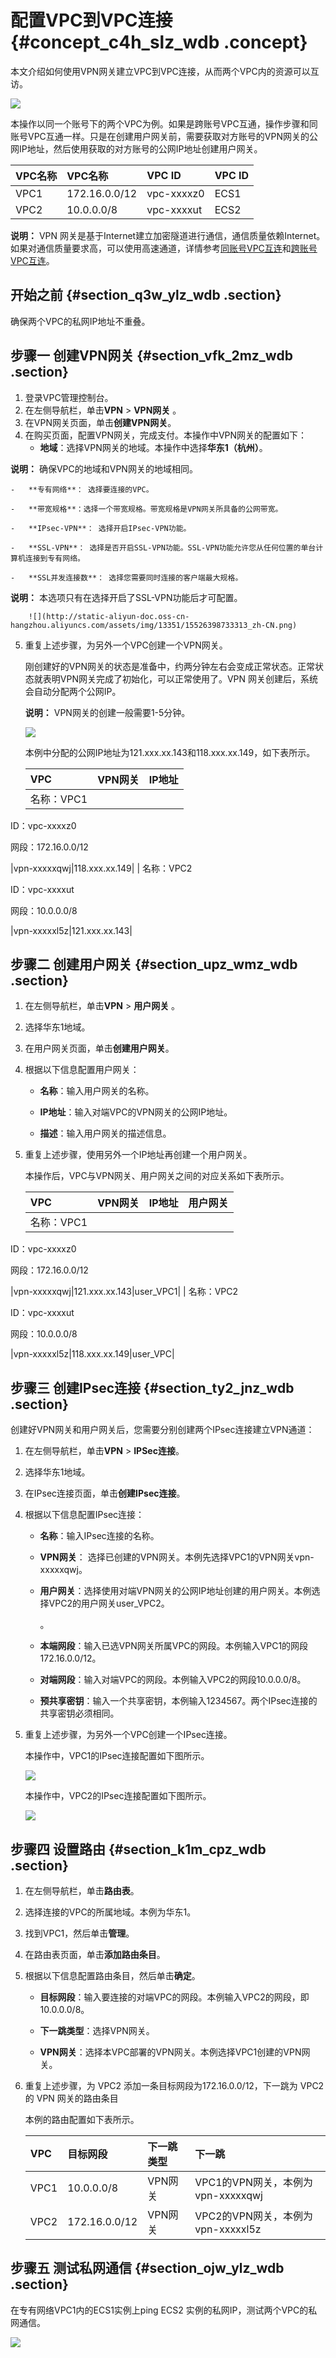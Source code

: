 # 配置VPC到VPC连接 {#concept_c4h_slz_wdb .concept}

本文介绍如何使用VPN网关建立VPC到VPC连接，从而两个VPC内的资源可以互访。

![](http://static-aliyun-doc.oss-cn-hangzhou.aliyuncs.com/assets/img/13352/15526398733319_zh-CN.png)

本操作以同一个账号下的两个VPC为例。如果是跨账号VPC互通，操作步骤和同账号VPC互通一样。只是在创建用户网关前，需要获取对方账号的VPN网关的公网IP地址，然后使用获取的对方账号的公网IP地址创建用户网关。

|VPC名称|VPC名称|VPC ID|VPC ID|
|:----|:----|:-----|:-----|
|VPC1|172.16.0.0/12|vpc-xxxxz0|ECS1|
|VPC2|10.0.0.0/8|vpc-xxxxut|ECS2|

**说明：** VPN 网关是基于Internet建立加密隧道进行通信，通信质量依赖Internet。如果对通信质量要求高，可以使用高速通道，详情参考[同账号VPC互连](../../../../../intl.zh-CN/快速入门/同账号VPC互连.md#)和[跨账号VPC互连](../../../../../intl.zh-CN/快速入门/跨账号VPC互连.md#)。

## 开始之前 {#section_q3w_ylz_wdb .section}

确保两个VPC的私网IP地址不重叠。

## 步骤一 创建VPN网关 {#section_vfk_2mz_wdb .section}

1.  登录VPC管理控制台。
2.  在左侧导航栏，单击**VPN** \> **VPN网关** 。
3.  在VPN网关页面，单击**创建VPN网关**。
4.  在购买页面，配置VPN网关，完成支付。本操作中VPN网关的配置如下：
    -   **地域**：选择VPN网关的地域。本操作中选择**华东1（杭州）**。

**说明：** 确保VPC的地域和VPN网关的地域相同。

    -   **专有网络**： 选择要连接的VPC。

    -   **带宽规格**：选择一个带宽规格。带宽规格是VPN网关所具备的公网带宽。

    -   **IPsec-VPN**： 选择开启IPsec-VPN功能。

    -   **SSL-VPN**： 选择是否开启SSL-VPN功能。SSL-VPN功能允许您从任何位置的单台计算机连接到专有网络。

    -   **SSL并发连接数**： 选择您需要同时连接的客户端最大规格。

**说明：** 本选项只有在选择开启了SSL-VPN功能后才可配置。

        ![](http://static-aliyun-doc.oss-cn-hangzhou.aliyuncs.com/assets/img/13351/15526398733313_zh-CN.png)

5.  重复上述步骤，为另外一个VPC创建一个VPN网关。

    刚创建好的VPN网关的状态是准备中，约两分钟左右会变成正常状态。正常状态就表明VPN网关完成了初始化，可以正常使用了。VPN 网关创建后，系统会自动分配两个公网IP。

    **说明：** VPN网关的创建一般需要1-5分钟。

    ![](http://static-aliyun-doc.oss-cn-hangzhou.aliyuncs.com/assets/img/13352/15526398733320_zh-CN.png)

    本例中分配的公网IP地址为121.xxx.xx.143和118.xxx.xx.149，如下表所示。

    |VPC|VPN网关|IP地址|
    |:--|:----|:---|
    | 名称：VPC1

 ID：vpc-xxxxz0

 网段：172.16.0.0/12

 |vpn-xxxxxqwj|118.xxx.xx.149|
    | 名称：VPC2

 ID：vpc-xxxxut

 网段：10.0.0.0/8

 |vpn-xxxxxl5z|121.xxx.xx.143|


## 步骤二 创建用户网关 {#section_upz_wmz_wdb .section}

1.  在左侧导航栏，单击**VPN** \> **用户网关** 。
2.  选择华东1地域。
3.  在用户网关页面，单击**创建用户网关**。
4.  根据以下信息配置用户网关：
    -   **名称**：输入用户网关的名称。

    -   **IP地址**：输入对端VPC的VPN网关的公网IP地址。

    -   **描述**：输入用户网关的描述信息。

5.  重复上述步骤，使用另外一个IP地址再创建一个用户网关。

    本操作后，VPC与VPN网关、用户网关之间的对应关系如下表所示。

    |VPC|VPN网关|IP地址|用户网关|
    |:--|:----|:---|:---|
    | 名称：VPC1

 ID：vpc-xxxxz0

 网段：172.16.0.0/12

 |vpn-xxxxxqwj|121.xxx.xx.143|user\_VPC1|
    | 名称：VPC2

 ID：vpc-xxxxut

 网段：10.0.0.0/8

 |vpn-xxxxxl5z|118.xxx.xx.149|user\_VPC|


## 步骤三 创建IPsec连接 {#section_ty2_jnz_wdb .section}

创建好VPN网关和用户网关后，您需要分别创建两个IPsec连接建立VPN通道：

1.  在左侧导航栏，单击**VPN** \> **IPSec连接**。
2.  选择华东1地域。
3.  在IPsec连接页面，单击**创建IPsec连接**。
4.  根据以下信息配置IPsec连接：
    -   **名称**：输入IPsec连接的名称。

    -   **VPN网关**： 选择已创建的VPN网关。本例先选择VPC1的VPN网关vpn-xxxxxqwj。

    -   **用户网关**：选择使用对端VPN网关的公网IP地址创建的用户网关。本例选择VPC2的用户网关user\_VPC2。

        。

    -   **本端网段**：输入已选VPN网关所属VPC的网段。本例输入VPC1的网段172.16.0.0/12。

    -   **对端网段**：输入对端VPC的网段。本例输入VPC2的网段10.0.0.0/8。

    -   **预共享密钥**：输入一个共享密钥，本例输入1234567。两个IPsec连接的共享密钥必须相同。

5.  重复上述步骤，为另外一个VPC创建一个IPsec连接。

    本操作中，VPC1的IPsec连接配置如下图所示。

    ![](http://static-aliyun-doc.oss-cn-hangzhou.aliyuncs.com/assets/img/13352/15526398733321_zh-CN.png)

    本操作中，VPC2的IPsec连接配置如下图所示。

    ![](http://static-aliyun-doc.oss-cn-hangzhou.aliyuncs.com/assets/img/13352/15526398733322_zh-CN.png)


## 步骤四 设置路由 {#section_k1m_cpz_wdb .section}

1.  在左侧导航栏，单击**路由表**。
2.  选择连接的VPC的所属地域。本例为华东1。
3.  找到VPC1，然后单击**管理**。
4.  在路由表页面，单击**添加路由条目**。
5.  根据以下信息配置路由条目，然后单击**确定**。
    -   **目标网段**：输入要连接的对端VPC的网段。本例输入VPC2的网段，即10.0.0.0/8。

    -   **下一跳类型**：选择VPN网关。

    -   **VPN网关**：选择本VPC部署的VPN网关。本例选择VPC1创建的VPN网关。

6.  重复上述步骤，为 VPC2 添加一条目标网段为172.16.0.0/12，下一跳为 VPC2 的 VPN 网关的路由条目

    本例的路由配置如下表所示。

    |VPC|目标网段|下一跳类型|下一跳|
    |:--|:---|:----|:--|
    |VPC1|10.0.0.0/8|VPN网关|VPC1的VPN网关，本例为vpn-xxxxxqwj|
    |VPC2|172.16.0.0/12|VPN网关|VPC2的VPN网关，本例为vpn-xxxxxl5z|


## 步骤五 测试私网通信 {#section_ojw_ylz_wdb .section}

在专有网络VPC1内的ECS1实例上ping ECS2 实例的私网IP，测试两个VPC的私网通信。

![](http://static-aliyun-doc.oss-cn-hangzhou.aliyuncs.com/assets/img/13352/15526398733323_zh-CN.png)

